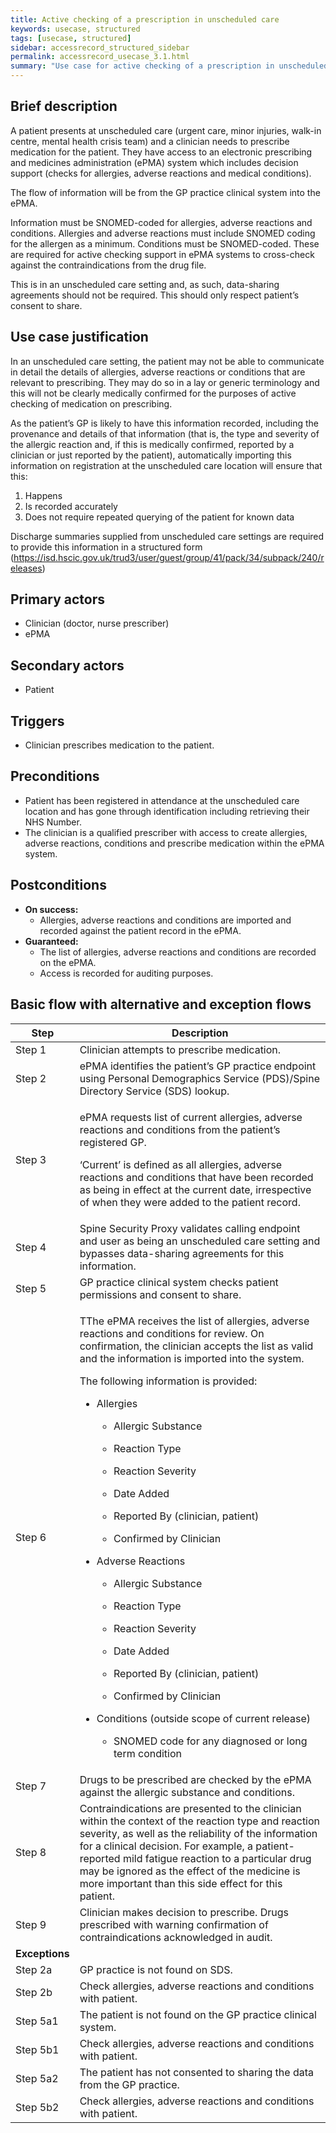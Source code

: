 ```yaml
---
title: Active checking of a prescription in unscheduled care
keywords: usecase, structured
tags: [usecase, structured] 
sidebar: accessrecord_structured_sidebar
permalink: accessrecord_usecase_3.1.html
summary: "Use case for active checking of a prescription in unscheduled care"
---
```


## Brief description
A patient presents at unscheduled care (urgent care, minor injuries, walk-in centre, mental health crisis team) and a clinician needs to prescribe medication for the patient. They have access to an electronic prescribing and medicines administration (ePMA) system which includes decision support (checks for allergies, adverse reactions and medical conditions).

The flow of information will be from the GP practice clinical system into the ePMA.

Information must be SNOMED-coded for allergies, adverse reactions and conditions. Allergies and adverse reactions must include SNOMED coding for the allergen as a minimum. Conditions must be SNOMED-coded. These are required for active checking support in ePMA systems to cross-check against the contraindications from the drug file.

This is in an unscheduled care setting and, as such, data-sharing agreements should not be required. This should only respect patient’s consent to share.

## Use case justification
In an unscheduled care setting, the patient may not be able to communicate in detail the details of allergies, adverse reactions or conditions that are relevant to prescribing. They may do so in a lay or generic terminology and this will not be clearly medically confirmed for the purposes of active checking of medication on prescribing.

As the patient’s GP is likely to have this information recorded, including the provenance and details of that information (that is, the type and severity of the allergic reaction and, if this is medically confirmed, reported by a clinician or just reported by the patient), automatically importing this information on registration at the unscheduled care location will ensure that this:

1.	Happens
2.	Is recorded accurately
3.	Does not require repeated querying of the patient for known data

Discharge summaries supplied from unscheduled care settings are required to provide this information in a structured form (https://isd.hscic.gov.uk/trud3/user/guest/group/41/pack/34/subpack/240/releases)

## Primary actors
-   Clinician (doctor, nurse prescriber)
-   ePMA

## Secondary actors
-   Patient

## Triggers
-   Clinician prescribes medication to the patient.

## Preconditions
-   Patient has been registered in attendance at the unscheduled care location and has gone through identification including retrieving their NHS Number.
-   The clinician is a qualified prescriber with access to create allergies, adverse reactions, conditions and prescribe medication within the ePMA system.

## Postconditions
-   **On success:**
    - Allergies, adverse reactions and conditions are imported and recorded against the patient record in the ePMA.
-   **Guaranteed:**
    - The list of allergies, adverse reactions and conditions are recorded on the ePMA.
    - Access is recorded for auditing purposes.

## Basic flow with alternative and exception flows

<table>
<thead>
<tr class="header">
<th>Step</th>
<th>Description</th>
</tr>
</thead>
<tbody>
<tr class="odd">
<td>Step 1</td>
<td>Clinician attempts to prescribe medication.</td>
</tr>
<tr class="even">
<td>Step 2</td>
<td>ePMA identifies the patient’s GP practice endpoint using Personal Demographics Service (PDS)/Spine Directory Service (SDS) lookup.</td>
</tr>
<tr class="odd">
<td>Step 3</td>
<td><p>ePMA requests list of current allergies, adverse reactions and conditions from the patient’s registered GP.</p>
<p>‘Current’ is defined as all allergies, adverse reactions and conditions that have been recorded as being in effect at the current date, irrespective of when they were added to the patient record.</p></td>
</tr>
<tr class="even">
<td>Step 4</td>
<td>Spine Security Proxy validates calling endpoint and user as being an unscheduled care setting and bypasses data-sharing agreements for this information.</td>
</tr>
<tr class="odd">
<td>Step 5</td>
<td>GP practice clinical system checks patient permissions and consent to share.</td>
</tr>
<tr class="even">
<td>Step 6</td>
<td><p>TThe ePMA receives the list of allergies, adverse reactions and conditions for review. On confirmation, the clinician accepts the list as valid and the information is imported into the system.</p>
<p>The following information is provided:</p>
<ul>
<li><p>Allergies</p>
<ul>
<li><p>Allergic Substance</p></li>
<li><p>Reaction Type</p></li>
<li><p>Reaction Severity</p></li>
<li><p>Date Added</p></li>
<li><p>Reported By (clinician, patient)</p></li>
<li><p>Confirmed by Clinician</p></li>
</ul></li>
<li><p>Adverse Reactions</p>
<ul>
<li><p>Allergic Substance</p></li>
<li><p>Reaction Type</p></li>
<li><p>Reaction Severity</p></li>
<li><p>Date Added</p></li>
<li><p>Reported By (clinician, patient)</p></li>
<li><p>Confirmed by Clinician</p></li>
</ul></li>
<li><p>Conditions (outside scope of current release)</p>
<ul>
<li><p>SNOMED code for any diagnosed or long term condition</p></li>
</ul></li>
</ul></td>
</tr>
<tr class="odd">
<td>Step 7</td>
<td>Drugs to be prescribed are checked by the ePMA against the allergic substance and conditions.</td>
</tr>
<tr class="even">
<td>Step 8</td>
<td>Contraindications are presented to the clinician within the context of the reaction type and reaction severity, as well as the reliability of the information for a clinical decision. For example, a patient-reported mild fatigue reaction to a particular drug may be ignored as the effect of the medicine is more important than this side effect for this patient.</td>
</tr>
<tr class="odd">
<td>Step 9</td>
<td>Clinician makes decision to prescribe. Drugs prescribed with warning confirmation of contraindications acknowledged in audit.</td>
</tr>
<tr class="even">
<td><strong>Exceptions </strong></td>
<td></td>
</tr>
<tr class="odd">
<td>Step 2a</td>
<td>GP practice is not found on SDS.</td>
</tr>
<tr class="even">
<td>Step 2b</td>
<td>Check allergies, adverse reactions and conditions with patient.</td>
</tr>
<tr class="odd">
<td>Step 5a1</td>
<td>The patient is not found on the GP practice clinical system.</td>
</tr>
<tr class="even">
<td>Step 5b1</td>
<td>Check allergies, adverse reactions and conditions with patient.</td>
</tr>
<tr class="odd">
<td>Step 5a2</td>
<td>The patient has not consented to sharing the data from the GP practice.</td>
</tr>
<tr class="even">
<td>Step 5b2</td>
<td>Check allergies, adverse reactions and conditions with patient.</td>
</tr>
</tbody>
</table>
